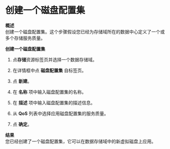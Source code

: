 #  创建一个磁盘配置集

**概述**<br/>
创建一个磁盘配置集。这个步骤假设您已经为存储域所在的数据中心定义了一个或多个存储服务质量。

**创建一个磁盘配置集**

1. 点**存储**资源标签页并选择一个数据存储域。

1. 在详情框中点 **磁盘配置集** 自标签页。

1. 点 **新建**。

1. 在 **名称** 项中输入磁盘配置集的名称。

1. 在 **描述** 项中输入磁盘配置集的描述信息。

1. 从 **QoS** 列表中选择应用磁盘配置集的服务质量。

1. 点 **确定**。

**结果**<br/>
您已经创建了一个磁盘配置集，它可以在数据存储域中的新虚拟磁盘上应用。
